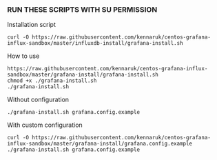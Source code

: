 ### RUN THESE SCRIPTS WITH SU PERMISSION

Installation script

```#!/bin/bash
curl -O https://raw.githubusercontent.com/kennaruk/centos-grafana-influx-sandbox/master/influxdb-install/grafana-install.sh
```

How to use

```#!/bin/bash
https://raw.githubusercontent.com/kennaruk/centos-grafana-influx-sandbox/master/grafana-install/grafana-install.sh
chmod +x ./grafana-install.sh
./grafana-install.sh
```

Without configuration

```#!/bin/bash
./grafana-install.sh grafana.config.example
```

With custom configuration

```#!/bin/bash
curl -O https://raw.githubusercontent.com/kennaruk/centos-grafana-influx-sandbox/master/grafana-install/grafana.config.example
./grafana-install.sh grafana.config.example
```
